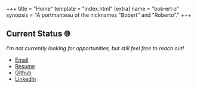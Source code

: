 +++
title = "Home"
template = "index.html"
[extra]
name = "bob·ert·o"
synopsis = "A portmanteau of the nicknames \"Bobert\" and \"Roberto\"."
+++

## Current Status :globe_with_meridians:

*I'm not currently looking for opportunities, but still feel free to reach out!*

* [Email](mailto:bobertoyin@gmail.com)
* [Resume](robert_yin_resume.pdf)
* [Github](https://github.com/bobertoyin)
* [LinkedIn](https://linkedin.com/in/boberto)
